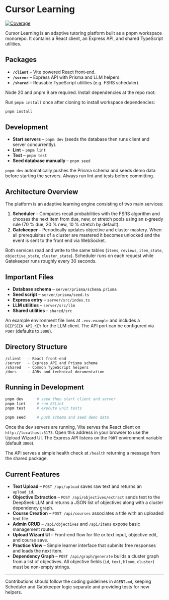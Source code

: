 # Cursor Learning

[![Coverage](https://codecov.io/gh/cmkourtu/cursor-learning/branch/main/graph/badge.svg)](https://codecov.io/gh/cmkourtu/cursor-learning)

Cursor Learning is an adaptive tutoring platform built as a pnpm workspace monorepo.
It contains a React client, an Express API, and shared TypeScript utilities.

## Packages

- **`/client`** – Vite powered React front‑end.
- **`/server`** – Express API with Prisma and LLM helpers.
- **`/shared`** – Reusable TypeScript utilities (e.g. FSRS scheduler).

Node 20 and pnpm 9 are required. Install dependencies at the repo root:

Run `pnpm install` once after cloning to install workspace dependencies:

```bash
pnpm install
```

## Development

- **Start servers** – `pnpm dev` (seeds the database then runs client and server concurrently).
- **Lint** – `pnpm lint`
- **Test** – `pnpm test`
- **Seed database manually** – `pnpm seed`

`pnpm dev` automatically pushes the Prisma schema and seeds demo data before starting the servers. Always run lint and tests before committing.

## Architecture Overview

The platform is an adaptive learning engine consisting of two main services:

1. **Scheduler** – Computes recall probabilities with the FSRS algorithm and
   chooses the next item from due, new, or stretch pools using an ε‑greedy rule
   (70 % due, 20 % new, 10 % stretch by default).
2. **Gatekeeper** – Periodically updates objective and cluster mastery. When all
   prerequisites of a cluster are mastered it becomes unlocked and the event is
   sent to the front end via WebSocket.

Both services read and write to the same tables (`items`, `reviews`,
`item_state`, `objective_state`, `cluster_state`). Scheduler runs on each
request while Gatekeeper runs roughly every 30 seconds.

## Important Files

- **Database schema** – `server/prisma/schema.prisma`
- **Seed script** – `server/prisma/seed.ts`
- **Express entry** – `server/src/index.ts`
- **LLM utilities** – `server/src/llm`
- **Shared utilities** – `shared/src`

An example environment file lives at `.env.example` and includes a
`DEEPSEEK_API_KEY` for the LLM client. The API port can be configured via
`PORT` (defaults to `3000`).

## Directory Structure

```
/client   - React front-end
/server   - Express API and Prisma schema
/shared   - Common TypeScript helpers
/docs     - ADRs and technical documentation
```

## Running in Development

```bash
pnpm dev      # seed then start client and server
pnpm lint     # run ESLint
pnpm test     # execute unit tests

pnpm seed     # push schema and seed demo data
```

Once the dev servers are running, Vite serves the React client on
`http://localhost:5173`. Open this address in your browser to use the
Upload Wizard UI. The Express API listens on the `PORT` environment
variable (default `3000`).

The API serves a simple health check at `/health` returning a message from the
shared package.

## Current Features

- **Text Upload** – `POST /api/upload` saves raw text and returns an `upload_id`.
- **Objective Extraction** – `POST /api/objectives/extract` sends text to the
  DeepSeek LLM and returns a JSON list of objectives along with a cluster
  dependency graph.
- **Course Creation** – `POST /api/courses` associates a title with an uploaded
  text file.
- **Admin CRUD** – `/api/objectives` and `/api/items` expose basic management
  routes.
- **Upload Wizard UI** – Front-end flow for file or text input, objective edit,
  and course save.
- **Practice View** – Simple learner interface that submits free responses and
  loads the next item.
- **Dependency Graph** – `POST /api/graph/generate` builds a cluster graph from
  a list of objectives. All objective fields (`id`, `text`, `bloom`, `cluster`)
  must be non-empty strings.
---

Contributions should follow the coding guidelines in `AGENT.md`, keeping
Scheduler and Gatekeeper logic separate and providing tests for new helpers.
